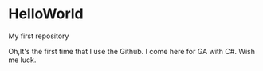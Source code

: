 # HelloWorld
My first repository

Oh,It's the first time that I use the Github.
I come here for GA with C#.
Wish me luck.
